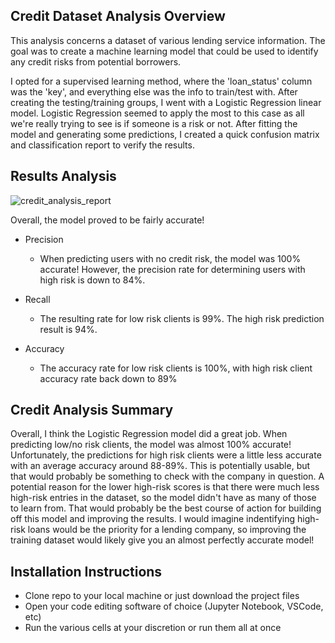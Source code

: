 ## Credit Dataset Analysis Overview

This analysis concerns a dataset of various lending service information. The goal was to create a machine learning model that could be used to identify any credit risks from potential borrowers. 

I opted for a supervised learning method, where the 'loan_status' column was the 'key', and everything else was the info to train/test with. After creating the testing/training groups, I went with a Logistic Regression linear model. Logistic Regression seemed to apply the most to this case as all we're really trying to see is if someone is a risk or not. After fitting the model and generating some predictions, I created a quick confusion matrix and classification report to verify the results.

## Results Analysis

![credit_analysis_report](https://github.com/user-attachments/assets/9c0716c5-a7dd-4da8-9236-4ae2774a541a)


Overall, the model proved to be fairly accurate!

* Precision
    * When predicting users with no credit risk, the model was 100% accurate! However, the precision rate for determining users with high risk is down to 84%.

* Recall
    * The resulting rate for low risk clients is 99%. The high risk prediction result is 94%.

* Accuracy
    * The accuracy rate for low risk clients is 100%, with high risk client accuracy rate back down to 89%

## Credit Analysis Summary

Overall, I think the Logistic Regression model did a great job. When predicting low/no risk clients, the model was almost 100% accurate! Unfortunately, the predictions for high risk clients were a little less accurate with an average accuracy around 88-89%. This is potentially usable, but that would probably be something to check with the company in question. A potential reason for the lower high-risk scores is that there were much less high-risk entries in the dataset, so the model didn't have as many of those to learn from. That would probably be the best course of action for building off this model and improving the results. I would imagine indentifying high-risk loans would be the priority for a lending company, so improving the training dataset would likely give you an almost perfectly accurate model!

## Installation Instructions
* Clone repo to your local machine or just download the project files
* Open your code editing software of choice (Jupyter Notebook, VSCode, etc)
* Run the various cells at your discretion or run them all at once

